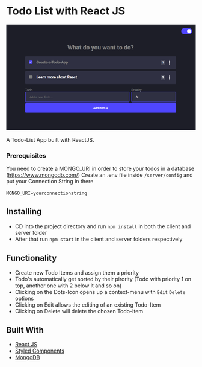 # Todo List with React JS

![Thumbnail](thumbnail-darkmode.png)

A Todo-List App built with ReactJS.

### Prerequisites

You need to create a MONGO_URI in order to store your todos in a database (https://www.mongodb.com/)
Create an .env file inside `/server/config` and put your Connection String in there

```
MONGO_URI=yourconnectionstring
```

## Installing
* CD into the project directory and run `npm install` in both the client and server folder
* After that run `npm start` in the client and server folders respectively

## Functionality
* Create new Todo Items and assign them a priority
* Todo's automatically get sorted by their pirority (Todo with priority 1 on top, another one with 2 below it and so on)
* Clicking on the Dots-Icon opens up a context-menu with `Edit` `Delete` options
* Clicking on Edit allows the editing of an existing Todo-Item
* Clicking on Delete will delete the chosen Todo-Item

## Built With

- [React JS](https://reactjs.org/)
- [Styled Components](https://www.styled-components.com)
- [MongoDB](https://www.mongodb.com/)
